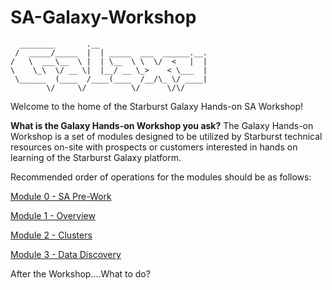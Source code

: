 # SA-Galaxy-Workshop


      ________       .__                        
     /  _____/_____  |  | _____  ___  ______.__.
    /   \  ___\__  \ |  | \__  \ \  \/  <   |  |
    \    \_\  \/ __ \|  |__/ __ \_>    < \___  |
     \______  (____  /____(____  /__/\_ \/ ____|
            \/     \/          \/      \/\/     

Welcome to the home of the Starburst Galaxy Hands-on SA Workshop!

**What is the Galaxy Hands-on Workshop you ask?**
The Galaxy Hands-on Workshop is a set of modules designed to be utilized by Starburst technical resources on-site with prospects or customers interested in hands on learning of the Starburst Galaxy platform.

Recommended order of operations for the modules should be as follows:

[Module 0 - SA Pre-Work](https://github.com/starburstdata/SA-Galaxy-Workshop/tree/main/Module_One-Galaxy-Overview)

[Module 1 - Overview](https://github.com/starburstdata/SA-Galaxy-Workshop/blob/main/Module_One-Galaxy-Overview/readme.md)

[Module 2 - Clusters](https://github.com/starburstdata/SA-Galaxy-Workshop/blob/main/Module_Two_Cluster_Creation_And_Admin/readme.md)

[Module 3 - Data Discovery](https://github.com/starburstdata/SA-Galaxy-Workshop/blob/main/Module_Three_Data_Discovery/README.md)

After the Workshop....What to do?

